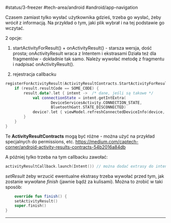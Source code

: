 
#status/3-freezer 
#tech-area/android 
#android/app-navigation 

Czasem zamiast tylko wysłać użytkownika gdzieś, trzeba go wysłać, żeby wrócił z informacją. Na przykład o tym, jaki plik wybrał i na tej podstawie go wczytać.

2 opcje:

1. startActivityForResult() + onActivityResult() - starsza wersja, dość prosta; onActivityResult wraca z Intentem i ekstrasami
	Działa też dla fragmentów - dokładnie tak samo. Należy wywołać metodę z fragmentu i nadpisać onActivityResult().

2. rejestracja callbacku

```kotlin
registerForActivityResult(ActivityResultContracts.StartActivityForResult()) { result ->  
    if (result.resultCode == SOME_CODE) {  
        result.data?.let { intent ->  /* dane, jeśli są takowe */
            val connectionState = intent.getIntExtra(  
                    DeviceServicesActivity.CONNECTION_STATE,  
                    BluetoothGatt.STATE_DISCONNECTED)  
            device?.let { viewModel.refreshConnectedDeviceInfo(device, connectionState) }  
        }    
	}  
}
```
Te **ActivityResultContracts** mogą być różne - można użyć na przykład specjalnych do permissions, etc.
https://medium.com/captech-corner/android-activity-results-contracts-54b2016a84db

A później tylko trzeba na tym callbacku zawołać:
```kotlin
activityResultCallback.launch(Intent()) // można dodać extrasy do intentu
```


_setResult_ żeby wrzucić ewentualne ekstrasy trzeba wywołać przed tym, jak zostanie wywołane _finish_ (jawnie bądź za kulisami). Można to zrobić w taki sposób:

```kotlin
	override fun finish() {  
    setActivityResult()  
    super.finish()  
}
```

-----
